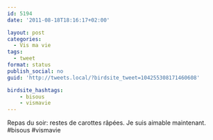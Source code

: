 ```yaml
---
id: 5194
date: '2011-08-18T18:16:17+02:00'

layout: post
categories:
  - Vis ma vie
tags:
  - tweet
format: status
publish_social: no
guid: 'http://tweets.local/?birdsite_tweet=104255308171460608'

birdsite_hashtags:
    - bisous
    - vismavie
---
```


Repas du soir: restes de carottes râpées. Je suis aimable maintenant. #bisous #vismavie